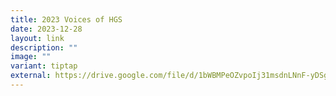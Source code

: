 ```yaml
---
title: 2023 Voices of HGS
date: 2023-12-28
layout: link
description: ""
image: ""
variant: tiptap
external: https://drive.google.com/file/d/1bWBMPeOZvpoIj31msdnLNnF-yDSgo6DB/view?usp=drive_link
---
```

